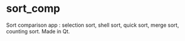 # sort_comp
 Sort comparison app : selection sort, shell sort, quick sort, merge sort, counting sort. Made in Qt.
